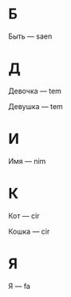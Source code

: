 # Б

Быть — saen

# Д

Девочка — tem

Девушка — tem

# И

Имя — nim

# К

Кот — cir

Кошка — cir

# Я

Я — fa
